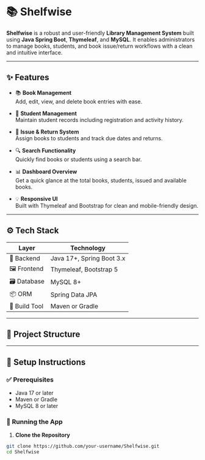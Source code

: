 # 📚 Shelfwise

**Shelfwise** is a robust and user-friendly **Library Management System** built using **Java Spring Boot**, **Thymeleaf**, and **MySQL**. It enables administrators to manage books, students, and book issue/return workflows with a clean and intuitive interface.

---

## ✨ Features

- 📚 **Book Management**  
  Add, edit, view, and delete book entries with ease.

- 👥 **Student Management**  
  Maintain student records including registration and activity history.

- 🔄 **Issue & Return System**  
  Assign books to students and track due dates and returns.

- 🔍 **Search Functionality**  
  Quickly find books or students using a search bar.

- 📊 **Dashboard Overview**  
  Get a quick glance at the total books, students, issued and available books.

- 💡 **Responsive UI**  
  Built with Thymeleaf and Bootstrap for clean and mobile-friendly design.

---

## ⚙️ Tech Stack

| Layer       | Technology            |
|-------------|------------------------|
| 🧠 Backend     | Java 17+, Spring Boot 3.x |
| 🖼 Frontend    | Thymeleaf, Bootstrap 5    |
| 🗃 Database    | MySQL 8+                 |
| 📦 ORM         | Spring Data JPA           |
| 📐 Build Tool  | Maven or Gradle           |

---

## 📁 Project Structure


---

## 🧪 Setup Instructions

### ✅ Prerequisites

- Java 17 or later
- Maven or Gradle
- MySQL 8 or later

### 🚀 Running the App

1. **Clone the Repository**

```bash
git clone https://github.com/your-username/Shelfwise.git
cd Shelfwise
